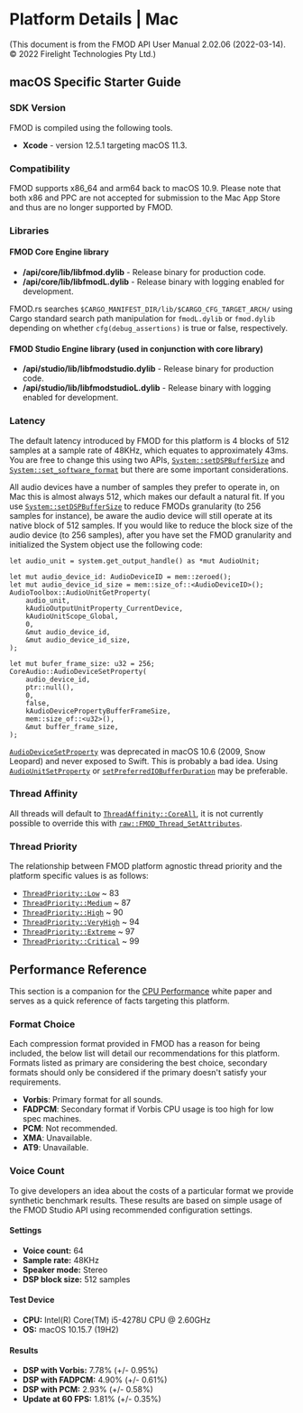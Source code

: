 # Platform Details | Mac

(This document is from the FMOD API User Manual 2.02.06 (2022-03-14). © 2022 Firelight Technologies Pty Ltd.)
<!-- This markdown is generated by docgen. Do not edit by hand. -->

  ## macOS Specific Starter Guide

 ### SDK Version

 FMOD is compiled using the following tools.

  - **Xcode** - version 12.5.1 targeting macOS 11.3.
 
 ### Compatibility

 FMOD supports x86_64 and arm64 back to macOS 10.9. Please note that both x86 and PPC are not accepted for submission to the Mac App Store and thus are no longer supported by FMOD.

 ### Libraries

 #### FMOD Core Engine library

  - **/api/core/lib/libfmod.dylib** - Release binary for production code.
 - **/api/core/lib/libfmodL.dylib** - Release binary with logging enabled for development.
 
 
<pre class="ignore" style="white-space:normal;font:inherit;">
FMOD.rs searches <code>$CARGO_MANIFEST_DIR/lib/$CARGO_CFG_TARGET_ARCH/</code>
using Cargo standard search path manipulation for <code>fmodL.dylib</code> or
<code>fmod.dylib</code> depending on whether <code>cfg(debug_assertions)</code>
is true or false, respectively.
</pre>

#### FMOD Studio Engine library (used in conjunction with core library)

  - **/api/studio/lib/libfmodstudio.dylib** - Release binary for production code.
 - **/api/studio/lib/libfmodstudioL.dylib** - Release binary with logging enabled for development.
 
 ### Latency

 The default latency introduced by FMOD for this platform is 4 blocks of 512 samples at a sample rate of 48KHz, which equates to approximately 43ms. You are free to change this using two APIs, [`System::setDSPBufferSize`](System::setDSPBufferSize "Sets the buffer size for the FMOD software mixing engine.") and [`System::set_software_format`](System::set_software_format "Sets the output format for the software mixer.") but there are some important considerations.

 All audio devices have a number of samples they prefer to operate in, on Mac this is almost always 512, which makes our default a natural fit. If you use [`System::setDSPBufferSize`](System::setDSPBufferSize "Sets the buffer size for the FMOD software mixing engine.") to reduce FMODs granularity (to 256 samples for instance), be aware the audio device will still operate at its native block of 512 samples. If you would like to reduce the block size of the audio device (to 256 samples), after you have set the FMOD granularity and initialized the System object use the following code:


```rust,ignore
let audio_unit = system.get_output_handle() as *mut AudioUnit;

let mut audio_device_id: AudioDeviceID = mem::zeroed();
let mut audio_device_id_size = mem::size_of::<AudioDeviceID>();
AudioToolbox::AudioUnitGetProperty(
    audio_unit,
    kAudioOutputUnitProperty_CurrentDevice,
    kAudioUnitScope_Global,
    0,
    &mut audio_device_id,
    &mut audio_device_id_size,
);

let mut bufer_frame_size: u32 = 256;
CoreAudio::AudioDeviceSetProperty(
    audio_device_id,
    ptr::null(),
    0,
    false,
    kAudioDevicePropertyBufferFrameSize,
    mem::size_of::<u32>(),
    &mut buffer_frame_size,
);
```

<pre class="ignore" style="white-space:normal;font:inherit;">
<a href="https://developer.apple.com/documentation/coreaudio/1580742-audiodevicesetproperty?language=objc"><code>AudioDeviceSetProperty</code></a>
was deprecated in macOS 10.6 (2009, Snow Leopard) and never exposed to Swift.
This is probably a bad idea. Using <a href="https://developer.apple.com/documentation/audiotoolbox/1440371-audiounitsetproperty/"><code>AudioUnitSetProperty</code></a>
or <a href="https://developer.apple.com/documentation/avfaudio/avaudiosession/1616589-setpreferrediobufferduration"><code>setPreferredIOBufferDuration</code></a>
may be preferable.
</pre>


 ### Thread Affinity

 All threads will default to [`ThreadAffinity::CoreAll`](ThreadAffinity::CoreAll ""), it is not currently possible to override this with [`raw::FMOD_Thread_SetAttributes`](raw::FMOD_Thread_SetAttributes "Specify the affinity, priority and stack size for all FMOD created threads.").

 ### Thread Priority

 The relationship between FMOD platform agnostic thread priority and the platform specific values is as follows:

  - [`ThreadPriority::Low`](ThreadPriority::Low "") ~ 83
 - [`ThreadPriority::Medium`](ThreadPriority::Medium "") ~ 87
 - [`ThreadPriority::High`](ThreadPriority::High "") ~ 90
 - [`ThreadPriority::VeryHigh`](ThreadPriority::VeryHigh "") ~ 94
 - [`ThreadPriority::Extreme`](ThreadPriority::Extreme "") ~ 97
 - [`ThreadPriority::Critical`](ThreadPriority::Critical "") ~ 99
 
 ## Performance Reference

 This section is a companion for the [CPU Performance](<https://fmod.com/resources/documentation-api?version=2.02&page=white-papers-cpu-performance.html>) white paper and serves as a quick reference of facts targeting this platform.

 ### Format Choice

 Each compression format provided in FMOD has a reason for being included, the below list will detail our recommendations for this platform. Formats listed as primary are considering the best choice, secondary formats should only be considered if the primary doesn't satisfy your requirements.

  - **Vorbis**: Primary format for all sounds.
 - **FADPCM**: Secondary format if Vorbis CPU usage is too high for low spec machines.
 - **PCM**: Not recommended.
 - **XMA**: Unavailable.
 - **AT9**: Unavailable.
 
 ### Voice Count

 To give developers an idea about the costs of a particular format we provide synthetic benchmark results. These results are based on simple usage of the FMOD Studio API using recommended configuration settings.

 #### Settings

  - **Voice count:** 64
 - **Sample rate:** 48KHz
 - **Speaker mode:** Stereo
 - **DSP block size:** 512 samples
 
 #### Test Device

  - **CPU:** Intel(R) Core(TM) i5-4278U CPU @ 2.60GHz
 - **OS:** macOS 10.15.7 (19H2)
 
 #### Results

  - **DSP with Vorbis:** 7.78% (+/- 0.95%)
 - **DSP with FADPCM:** 4.90% (+/- 0.61%)
 - **DSP with PCM:** 2.93% (+/- 0.58%)
 - **Update at 60 FPS:** 1.81% (+/- 0.35%)
 
